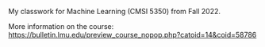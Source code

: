 My classwork for Machine Learning (CMSI 5350) from Fall 2022. 

More information on the course: https://bulletin.lmu.edu/preview_course_nopop.php?catoid=14&coid=58786
